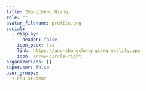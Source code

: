 ```yaml
---
title: Zhangcheng Qiang
role: ""
avatar_filename: profile.png
social:
  - display:
      header: false
    icon_pack: fas
    link: https://anu-zhangcheng-qiang.netlify.app
    icon: arrow-circle-right
organizations: []
superuser: false
user_groups:
  - PhD Student
---
```

